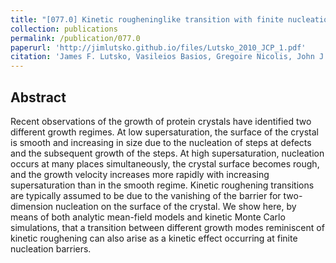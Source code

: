 ```yaml
---
title: "[077.0] Kinetic rougheninglike transition with finite nucleation barrier"
collection: publications
permalink: /publication/077.0
paperurl: 'http://jimlutsko.github.io/files/Lutsko_2010_JCP_1.pdf'
citation: 'James F. Lutsko, Vasileios Basios, Gregoire Nicolis, John J. Kozak, Mike Sleutel, and Dominique Maes, &quot;Kinetic rougheninglike transition with finite nucleation barrier&quot;, <i>J. of Chemical Physics</i>, <strong>132</strong>, 35102 (2010)'
---
```

Abstract
---
Recent observations of the growth of protein crystals have identified two different growth regimes. At low supersaturation, the surface of the crystal is smooth and increasing in size due to the nucleation of steps at defects and the subsequent growth of the steps. At high supersaturation, nucleation occurs at many places simultaneously, the crystal surface becomes rough, and the growth velocity increases more rapidly with increasing supersaturation than in the smooth regime. Kinetic roughening transitions are typically assumed to be due to the vanishing of the barrier for two-dimension nucleation on the surface of the crystal. We show here, by means of both analytic mean-field models and kinetic Monte Carlo simulations, that a transition between different growth modes reminiscent of kinetic roughening can also arise as a kinetic effect occurring at finite nucleation barriers.
